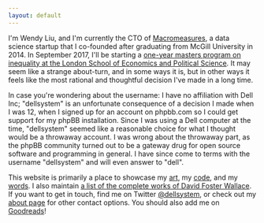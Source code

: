 ```yaml
---
layout: default
---
```


I'm Wendy Liu, and I'm currently the CTO of [Macromeasures], a data science
startup that I co-founded after graduating from McGill University in 2014. In
September 2017, I'll be starting a [one-year masters program on inequality at
the London School of Economics and Political Science][personal statement]. It
may seem like a strange about-turn, and in some ways it is, but in other ways
it feels like the most rational and thoughtful decision I've made in a long
time.

In case you're wondering about the username: I have no affiliation with Dell
Inc; "dellsystem" is an unfortunate consequence of a decision I made when I was
12, when I signed up for an account on phpbb.com so I could get support for my
phpBB installation. Since I was using a Dell computer at the time,
"dellsystem" seemed like a reasonable choice for what I thought would be a
throwaway account. I was wrong about the throwaway part, as the phpBB community
turned out to be a gateway drug for open source software and programming in
general. I have since come to terms with the username "dellsystem" and will
even answer to "dell".

This website is primarily a place to showcase my [art](/art), my [code](/code),
and my [words](/words). I also maintain [a list of the complete works of David
Foster Wallace](/dfw).
If you want to get in touch, find me on Twitter
[@dellsystem](https://twitter.com/dellsystem), or check out my [about
page](/about#contact) for other contact options. You should also add me on
[Goodreads]!

[Macromeasures]: http://macromeasures.com
[personal statement]: /posts/a-personal-statement
[Goodreads]: http://goodreads.com/dellsystem
